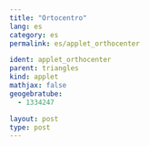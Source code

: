 ```yaml
---
title: "Ortocentro"
lang: es
category: es
permalink: es/applet_orthocenter

ident: applet_orthocenter
parent: triangles
kind: applet
mathjax: false
geogebratube:
  - 1334247

layout: post
type: post
---
```


<div style="height:600px; width:800px; margin: auto;" id="applet_container1334247"></div>
